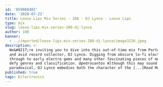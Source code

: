 ```yaml
---
id: '859060402'
date: '2020-07-23'
title: Loose Lips Mix Series - 288 - DJ Lynce - Loose Lips
type: mix
slug: loose-lips-mix-series-288-dj-lynce
author: 100
banner:
  - ../imported/loose-lips-mix-series-288-dj-lynce/image3226.jpeg
description: >-
  We&#8217;re inviting you to dive into this out-of-time mix from Portuguese DJ
  and avid record collector, DJ Lynce. Digging from obscure lo-fi electronic dub
  through to early electro gems and many other fascinating pieces of music that
  defy genres and classification. @pedrosantos Although this may sound
  paradoxical, DJ Lynce embodies both the character of the [...]Read More...
published: true
tags: Eclectronics
---
```

